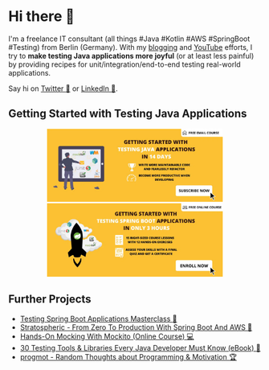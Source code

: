 # Hi there 👋

I'm a freelance IT consultant (all things #Java #Kotlin #AWS #SpringBoot #Testing) from Berlin (Germany). With my [blogging](https://rieckpil.de) and [YouTube](https://www.youtube.com/c/rieckpil) efforts, I try to **make testing Java applications more joyful** (or at least less painful) by providing recipes for unit/integration/end-to-end testing real-world applications.

Say hi on [Twitter 🐥](https://twitter.com/rieckpil) or [LinkedIn 👔](https://www.linkedin.com/in/rieckpil/).

## Getting Started with Testing Java Applications

<p align="center">
  <a href="https://rieckpil.de/getting-started-with-testing-java-applications-email-course/?utm_source=github&utm_medium=banner&utm_campaign=rieckpil-github-profile&utm_id=testing-email-course-leads">
    <img src="/resources/testing-email-course-wide-banner.webp" width="350" alt="Java Testing Email"/>
  </a>
  <a href="https://rieckpil.de/testing-spring-boot-applications-primer?utm_source=github&utm_medium=banner&utm_campaign=rieckpil-github-profile&utm_id=tsbap-course-leads">
    <img src="/resources/tsbap-wide-banner.webp" width="350" alt="Testing Spring Boot Applications Primer Online Course"/>
  </a>
</p>

## Further Projects

- [Testing Spring Boot Applications Masterclass 🍃](https://rieckpil.de/testing-spring-boot-applications-masterclass/)
- [Stratospheric - From Zero To Production With Spring Boot And AWS 🚀](https://stratospheric.dev)
- [Hands-On Mocking With Mockito (Online Course) 💻](https://rieckpil.de/hands-on-mocking-with-mockito-online-course/)
- [30 Testing Tools & Libraries Every Java Developer Must Know (eBook) 📖](https://rieckpil.de/testing-tools-and-libraries-every-java-developer-must-know/)
- [progmot - Random Thoughts about Programming & Motivation 🏆](https://progmot.com)